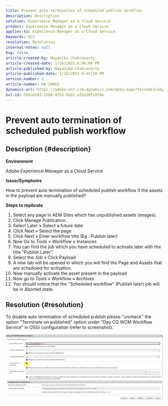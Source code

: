 ```yaml
---
title: Prevent auto termination of scheduled publish workflow
description: Description
solution: Experience Manager as a Cloud Service
product: Experience Manager as a Cloud Service
applies-to: Experience Manager as a Cloud Service
keywords: KCS
resolution: Resolution
internal-notes: null
bug: false
article-created-by: Nayanika Chakravarty
article-created-date: 1/16/2023 6:06:09 PM
article-published-by: Nayanika Chakravarty
article-published-date: 1/16/2023 6:44:18 PM
version-number: 2
article-number: KA-20052
dynamics-url: https://adobe-ent.crm.dynamics.com/main.aspx?forceUCI=1&pagetype=entityrecord&etn=knowledgearticle&id=d9c58173-c895-ed11-aad1-6045bd006149
exl-id: 705ce543-25b0-4f53-9a32-a31e20fc0f4e
---
```

# Prevent auto termination of scheduled publish workflow

## Description {#description}


<b>Environment</b>

Adobe Experience Manager as a Cloud Service

<b>Issue/Symptoms</b>

How to prevent auto termination of scheduled publish workflow if the assets in the payload are manually published?

<b>Steps to replicate</b>

1. Select any page in AEM Sites which has unpublished assets (images).
2. Click Manage Publication.
3. Select Later » Select a future date
4. Click Next » Select the page
5. Click Next » Enter workflow title (Eg : Publish later)
6. Now Go to Tools » Workflow » Instances
7. You can find the job which you have scheduled to activate later with the title "Publish Later".
8. Select the Job » Click Payload
9. A new tab will be opened in which you will find the Page and Assets that are scheduled for activation.
10. Now manually activate the asset present in the payload
11. Now go to Tools » Workflow » Archives
12. You should notice that the "Scheduled workflow" (Publish later) job will be in Aborted state.



## Resolution {#resolution}


To disable auto termination of scheduled publish please "uncheck" the option "Terminate on published" option under "Day CQ WCM Workflow Service" in OSGi configuration (refer to screenshot).

![](assets/d1e5b094-d901-ed11-82e4-00224809fe22.png)
